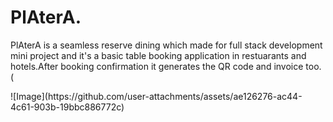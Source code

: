 <h1>PlAterA.</h1>
<p>PlAterA is a seamless reserve dining which made for full stack development mini project and it's a basic table booking application in restuarants and hotels.After booking confirmation it generates the QR code and invoice too. (</p>
![Image](https://github.com/user-attachments/assets/ae126276-ac44-4c61-903b-19bbc886772c)




